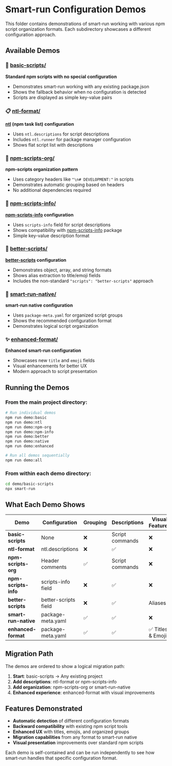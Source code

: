 # Smart-run Configuration Demos

This folder contains demonstrations of smart-run working with various npm script organization formats. Each subdirectory showcases a different configuration approach.

## Available Demos

### 🔧 [basic-scripts/](./basic-scripts/)
**Standard npm scripts with no special configuration**
- Demonstrates smart-run working with any existing package.json
- Shows the fallback behavior when no configuration is detected
- Scripts are displayed as simple key-value pairs

### 📋 [ntl-format/](./ntl-format/)
**[ntl](https://github.com/ruyadorno/ntl) (npm task list) configuration**
- Uses `ntl.descriptions` for script descriptions
- Includes `ntl.runner` for package manager configuration
- Shows flat script list with descriptions

### 📂 [npm-scripts-org/](./npm-scripts-org/)
**npm-scripts organization pattern**
- Uses category headers like `"\n# DEVELOPMENT:"` in scripts
- Demonstrates automatic grouping based on headers
- No additional dependencies required

### 📝 [npm-scripts-info/](./npm-scripts-info/)
**[npm-scripts-info](https://github.com/srph/npm-scripts-info) configuration**
- Uses `scripts-info` field for script descriptions
- Shows compatibility with [npm-scripts-info](https://github.com/srph/npm-scripts-info) package
- Simple key-value description format

### 🎯 [better-scripts/](./better-scripts/)
**[better-scripts](https://github.com/iamyoki/better-scripts) configuration**
- Demonstrates object, array, and string formats
- Shows alias extraction to title/emoji fields
- Includes the non-standard `"scripts": "better-scripts"` approach

### 🚀 [smart-run-native/](./smart-run-native/)
**smart-run native configuration**
- Uses `package-meta.yaml` for organized script groups
- Shows the recommended configuration format
- Demonstrates logical script organization

### ✨ [enhanced-format/](./enhanced-format/)
**Enhanced smart-run configuration**
- Showcases new `title` and `emoji` fields
- Visual enhancements for better UX
- Modern approach to script presentation

## Running the Demos

### From the main project directory:

```bash
# Run individual demos
npm run demo:basic
npm run demo:ntl
npm run demo:npm-org
npm run demo:npm-info
npm run demo:better
npm run demo:native
npm run demo:enhanced

# Run all demos sequentially
npm run demo:all
```

### From within each demo directory:

```bash
cd demo/basic-scripts
npx smart-run
```

## What Each Demo Shows

| Demo | Configuration | Grouping | Descriptions | Visual Features |
|------|---------------|----------|--------------|-----------------|
| **basic-scripts** | None | ❌ | Script commands | ❌ |
| **ntl-format** | ntl.descriptions | ❌ | ✅ | ❌ |
| **npm-scripts-org** | Header comments | ✅ | Script commands | ❌ |
| **npm-scripts-info** | scripts-info field | ❌ | ✅ | ❌ |
| **better-scripts** | better-scripts field | ❌ | ✅ | Aliases |
| **smart-run-native** | package-meta.yaml | ✅ | ✅ | ❌ |
| **enhanced-format** | package-meta.yaml | ✅ | ✅ | ✅ Titles & Emojis |

## Migration Path

The demos are ordered to show a logical migration path:

1. **Start**: basic-scripts → Any existing project
2. **Add descriptions**: ntl-format or npm-scripts-info
3. **Add organization**: npm-scripts-org or smart-run-native
4. **Enhanced experience**: enhanced-format with visual improvements

## Features Demonstrated

- **Automatic detection** of different configuration formats
- **Backward compatibility** with existing npm script tools
- **Enhanced UX** with titles, emojis, and organized groups
- **Migration capabilities** from any format to smart-run native
- **Visual presentation** improvements over standard npm scripts

Each demo is self-contained and can be run independently to see how smart-run handles that specific configuration format. 